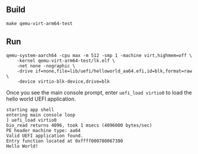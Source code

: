 ## Build

```
make qemu-virt-arm64-test
```

## Run

```
qemu-system-aarch64 -cpu max -m 512 -smp 1 -machine virt,highmem=off \
	-kernel qemu-virt-arm64-test/lk.elf \
	-net none -nographic \
	-drive if=none,file=lib/uefi/helloworld_aa64.efi,id=blk,format=raw \
	-device virtio-blk-device,drive=blk
```


Once you see the main console prompt, enter `uefi_load virtio0` to load the hello world UEFI application.

```
starting app shell
entering main console loop
] uefi_load virtio0
bio_read returns 4096, took 1 msecs (4096000 bytes/sec)
PE header machine type: aa64
Valid UEFI application found.
Entry function located at 0xffff000780067380
Hello World!
```